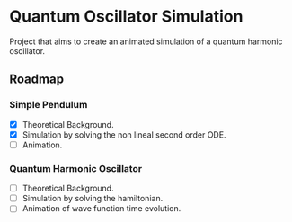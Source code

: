 # Quantum Oscillator Simulation
Project that aims to create an animated simulation of a quantum harmonic oscillator.

## Roadmap
### Simple Pendulum
- [X] Theoretical Background.
- [X] Simulation by solving the non lineal second order ODE.
- [ ] Animation.

### Quantum Harmonic Oscillator
- [ ] Theoretical Background.
- [ ] Simulation by solving the hamiltonian.
- [ ] Animation of wave function time evolution.
